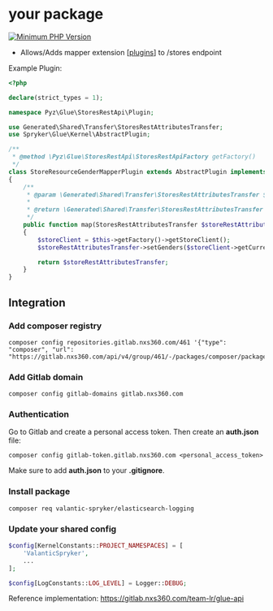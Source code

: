 # your package

[![Minimum PHP Version](https://img.shields.io/badge/php-%3E%3D%207.4-8892BF.svg)](https://php.net/)

 - Allows/Adds mapper extension [[plugins](Glue/StoresRestApi/Plugin/StoreResourceMapperPluginInterface.php)]  to /stores endpoint

Example Plugin:
```php
<?php

declare(strict_types = 1);

namespace Pyz\Glue\StoresRestApi\Plugin;

use Generated\Shared\Transfer\StoresRestAttributesTransfer;
use Spryker\Glue\Kernel\AbstractPlugin;

/**
 * @method \Pyz\Glue\StoresRestApi\StoresRestApiFactory getFactory()
 */
class StoreResourceGenderMapperPlugin extends AbstractPlugin implements StoreResourceMapperPluginInterface
{
    /**
     * @param \Generated\Shared\Transfer\StoresRestAttributesTransfer $storeRestAttributesTransfer
     *
     * @return \Generated\Shared\Transfer\StoresRestAttributesTransfer
     */
    public function map(StoresRestAttributesTransfer $storeRestAttributesTransfer): StoresRestAttributesTransfer
    {
        $storeClient = $this->getFactory()->getStoreClient();
        $storeRestAttributesTransfer->setGenders($storeClient->getCurrentStore()->getAvailableGenders());

        return $storeRestAttributesTransfer;
    }
}
```
## Integration

### Add composer registry
```
composer config repositories.gitlab.nxs360.com/461 '{"type": "composer", "url": "https://gitlab.nxs360.com/api/v4/group/461/-/packages/composer/packages.json"}'
```

### Add Gitlab domain
```
composer config gitlab-domains gitlab.nxs360.com
```

### Authentication
Go to Gitlab and create a personal access token. Then create an **auth.json** file:
```
composer config gitlab-token.gitlab.nxs360.com <personal_access_token>
```

Make sure to add **auth.json** to your **.gitignore**.

### Install package
```
composer req valantic-spryker/elasticsearch-logging
```

### Update your shared config
```php
$config[KernelConstants::PROJECT_NAMESPACES] = [
    'ValanticSpryker',
    ...
];

$config[LogConstants::LOG_LEVEL] = Logger::DEBUG;
```

Reference implementation: https://gitlab.nxs360.com/team-lr/glue-api
